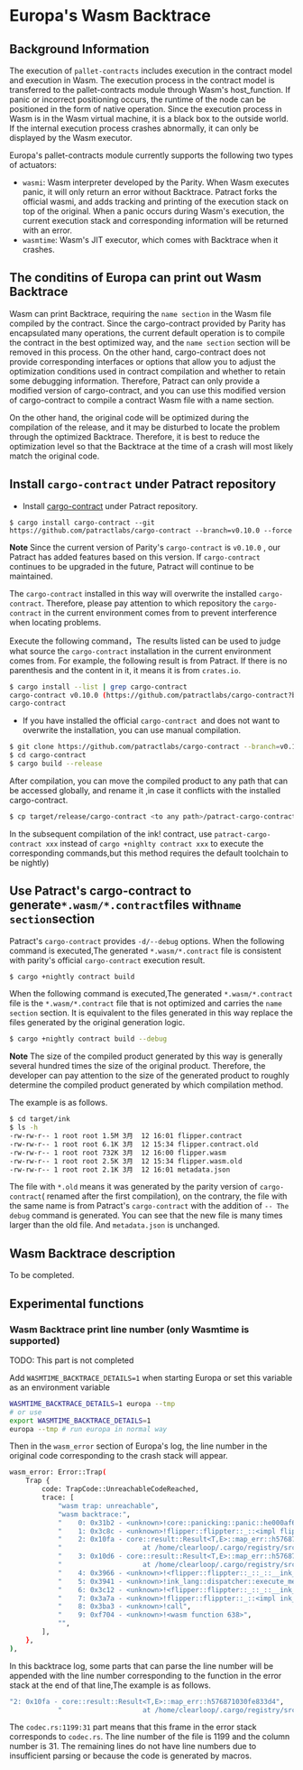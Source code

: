 # Europa's Wasm Backtrace

## Background Information

The execution of `pallet-contracts` includes execution in the contract model and execution in Wasm. The execution process in the contract model is transferred to the pallet-contracts module through Wasm's host_function. If panic or incorrect positioning occurs, the runtime of the node can be positioned in the form of native operation. Since the execution process in Wasm is in the Wasm virtual machine, it is a black box to the outside world. If the internal execution process crashes abnormally, it can only be displayed by the Wasm executor.

Europa's pallet-contracts module currently supports the following two types of actuators:

* `wasmi`: Wasm interpreter developed by the Parity. When Wasm executes panic, it will only return an error without Backtrace. Patract forks the official wasmi, and adds tracking and printing of the execution stack on top of the original. When a panic occurs during Wasm's execution, the current execution stack and corresponding information will be returned with an error.
* `wasmtime`: Wasm's JIT executor, which comes with Backtrace when it crashes.
## The conditins of Europa can print out Wasm Backtrace

Wasm can print Backtrace, requiring the `name section` in the Wasm file compiled by the contract. Since the cargo-contract provided by Parity has encapsulated many operations, the current default operation is to compile the contract in the best optimized way, and the `name section` section will be removed in this process. On the other hand, cargo-contract does not provide corresponding interfaces or options that allow you to adjust the optimization conditions used in contract compilation and whether to retain some debugging information. Therefore, Patract can only provide a modified version of cargo-contract, and you can use this modified version of cargo-contract to compile a contract Wasm file with a name section.

On the other hand, the original code will be optimized during the compilation of the release, and it may be disturbed to locate the problem through the optimized Backtrace. Therefore, it is best to reduce the optimization level so that the Backtrace at the time of a crash will most likely match the original code.

## Install `cargo-contract` under Patract repository

* Install [cargo-contract](https://github.com/patractlabs/cargo-contract) under Patract repository.
```plain
$ cargo install cargo-contract --git https://github.com/patractlabs/cargo-contract --branch=v0.10.0 --force
```

**Note** Since the current version of Parity's `cargo-contract` is `v0.10.0` , our Patract has added features based on this version. If `cargo-contract` continues to be upgraded in the future, Patract will continue to be maintained.

The `cargo-contract` installed in this way will overwrite the installed `cargo-contract`. Therefore, please pay attention to which repository the `cargo-contract` in the current environment comes from to prevent interference when locating problems.

Execute the following command，The results listed can be used to judge what source the `cargo-contract` installation in the current environment comes from. For example, the following result is from Patract. If there is no parenthesis and the content in it, it means it is from `crates.io`.

```bash
$ cargo install --list | grep cargo-contract
cargo-contract v0.10.0 (https://github.com/patractlabs/cargo-contract?branch=v0.10.0#106081f1):
cargo-contract
```

* If you have installed the official `cargo-contract `and does not want to overwrite the installation, you can use manual compilation.
```bash
$ git clone https://github.com/patractlabs/cargo-contract --branch=v0.10.0
$ cd cargo-contract
$ cargo build --release
```

After compilation, you can move the compiled product to any path that can be accessed globally, and rename it ,in case it conflicts with the installed cargo-contract.

```bash
$ cp target/release/cargo-contract <to any path>/patract-cargo-contract
```

In the subsequent compilation of the ink! contract, use `patract-cargo-contract xxx` instead of `cargo +nighlty contract xxx` to execute the corresponding commands,but  this method requires the default toolchain to be nightly)

## Use Patract's cargo-contract to generate`*.wasm/*.contract`files with`name section`section

Patract's `cargo-contract` provides `-d/--debug` options. When the following command is executed,The generated `*.wasm/*.contract` file is consistent with parity's official `cargo-contract` execution result.

```bash
$ cargo +nightly contract build
```

When the following command is executed,The generated `*.wasm/*.contract` file is the `*.wasm/*.contract` file that is not optimized and carries the `name section` section. It is equivalent to the files generated in this way replace the files generated by the original generation logic.

```bash
$ cargo +nightly contract build --debug
```

**Note** The size of the compiled product generated by this way is generally several hundred times the size of the original product. Therefore, the developer can pay attention to the size of the generated product to roughly determine the compiled product generated by which compilation method.

The example is as follows.

```bash
$ cd target/ink
$ ls -h
-rw-rw-r-- 1 root root 1.5M 3月  12 16:01 flipper.contract
-rw-rw-r-- 1 root root 6.1K 3月  12 15:34 flipper.contract.old
-rw-rw-r-- 1 root root 732K 3月  12 16:00 flipper.wasm
-rw-rw-r-- 1 root root 2.5K 3月  12 15:34 flipper.wasm.old
-rw-rw-r-- 1 root root 2.1K 3月  12 16:01 metadata.json
```

The file with `*.old` means it was generated by the parity version of `cargo-contract`( renamed after the first compilation), on the contrary, the file with the same name is from Patract's `cargo-contract` with the addition of `-- The debug` command is generated. You can see that the new file is many times larger than the old file. And `metadata.json` is unchanged.

## Wasm Backtrace description

To be completed.

## Experimental functions

### Wasm Backtrace print line number (only Wasmtime is supported)

TODO: This part is not completed

Add `WASMTIME_BACKTRACE_DETAILS=1` when starting Europa or set this variable as an environment variable

```bash
WASMTIME_BACKTRACE_DETAILS=1 europa --tmp
# or use
export WASMTIME_BACKTRACE_DETAILS=1
europa --tmp # run europa in normal way
```

Then in the `wasm_error` section of Europa's log, the line number in the original code corresponding to the crash stack will appear.

```bash
wasm_error: Error::Trap(
    Trap {
        code: TrapCode::UnreachableCodeReached,
        trace: [
            "wasm trap: unreachable",
            "wasm backtrace:",
            "    0: 0x31b2 - <unknown>!core::panicking::panic::he000af669cfcac01",
            "    1: 0x3c8c - <unknown>!flipper::flippter::_::<impl flipper::flippter::Flippter>::flip::h12b84979a77ae484",
            "    2: 0x10fa - core::result::Result<T,E>::map_err::h576871030fe833d4",
            "                    at /home/clearloop/.cargo/registry/src/github.com-1ecc6299db9ec823/官方-scale-codec-2.0.1/src/codec.rs:1199:31",
            "    3: 0x10d6 - core::result::Result<T,E>::map_err::h576871030fe833d4",
            "                    at /home/clearloop/.cargo/registry/src/github.com-1ecc6299db9ec823/官方-scale-codec-2.0.1/src/codec.rs:1198",
            "    4: 0x3966 - <unknown>!<flipper::flippter::_::_::__ink_MessageDispatchEnum as ink_lang::dispatcher::Execute>::execute::{{closure}}::hf35b139aaf5fba3b",
            "    5: 0x3941 - <unknown>!ink_lang::dispatcher::execute_message_mut::hf62eb790d230d371",
            "    6: 0x3c12 - <unknown>!<flipper::flippter::_::_::__ink_MessageDispatchEnum as ink_lang::dispatcher::Execute>::execute::heae3e5bbfc02afa0",
            "    7: 0x3a7a - <unknown>!flipper::flippter::_::<impl ink_lang::contract::DispatchUsingMode for flipper::flippter::Flippter>::dispatch_using_mode::h8e0c4495e09cd910",
            "    8: 0x3ba3 - <unknown>!call",
            "    9: 0xf704 - <unknown>!<wasm function 638>",
            "",
        ],
    },
),
```

In this backtrace log, some parts that can parse the line number will be appended with the line number corresponding to the function in the error stack at the end of that line,The example is as follows.

```bash
"2: 0x10fa - core::result::Result<T,E>::map_err::h576871030fe833d4",
            "                    at /home/clearloop/.cargo/registry/src/github.com-1ecc6299db9ec823/官方-scale-codec-2.0.1/src/codec.rs:1199:31"
```

The `codec.rs:1199:31` part means that this frame in the error stack corresponds to `codec.rs`. The line number of the file is 1199 and the column number is 31. The remaining lines do not have line numbers due to insufficient parsing or because the code is generated by macros.



